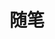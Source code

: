 ---
title: "随笔"
description: "随心所欲，随笔所记。"
image: "camera.jpeg"
style:
    background: "#2a9d8f"
    color: "#fff"
---